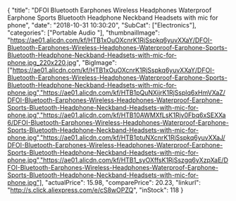 {
	"title": "DFOI Bluetooth Earphones Wireless Headphones Waterproof Earphone Sports Bluetooth Headphone Neckband Headsets with mic for phone",
	"date": "2018-10-31 10:30:20",
	"SubCat": ["Electronics"],
	"categories": ["Portable Audio "],
	"thumbnailImage": "https://ae01.alicdn.com/kf/HTB1xOuOXcnrK1RjSspkq6yuvXXaY/DFOI-Bluetooth-Earphones-Wireless-Headphones-Waterproof-Earphone-Sports-Bluetooth-Headphone-Neckband-Headsets-with-mic-for-phone.jpg_220x220.jpg",
	"BigImage": ["https://ae01.alicdn.com/kf/HTB1xOuOXcnrK1RjSspkq6yuvXXaY/DFOI-Bluetooth-Earphones-Wireless-Headphones-Waterproof-Earphone-Sports-Bluetooth-Headphone-Neckband-Headsets-with-mic-for-phone.jpg","https://ae01.alicdn.com/kf/HTB1pQuNXijrK1RjSsplq6xHmVXaZ/DFOI-Bluetooth-Earphones-Wireless-Headphones-Waterproof-Earphone-Sports-Bluetooth-Headphone-Neckband-Headsets-with-mic-for-phone.jpg","https://ae01.alicdn.com/kf/HTB10AWMXfLsK1Rjy0Fbq6xSEXXa6/DFOI-Bluetooth-Earphones-Wireless-Headphones-Waterproof-Earphone-Sports-Bluetooth-Headphone-Neckband-Headsets-with-mic-for-phone.jpg","https://ae01.alicdn.com/kf/HTB1ptuNXcnrK1RjSspkq6yuvXXaJ/DFOI-Bluetooth-Earphones-Wireless-Headphones-Waterproof-Earphone-Sports-Bluetooth-Headphone-Neckband-Headsets-with-mic-for-phone.jpg","https://ae01.alicdn.com/kf/HTB1_syOXffsK1RjSszgq6yXzpXaE/DFOI-Bluetooth-Earphones-Wireless-Headphones-Waterproof-Earphone-Sports-Bluetooth-Headphone-Neckband-Headsets-with-mic-for-phone.jpg"],
	"actualPrice": 15.98,
	"comparePrice": 20.23,
	"linkurl": "http://s.click.aliexpress.com/e/cS8wOPZQ",
	"inStock": 118
}
